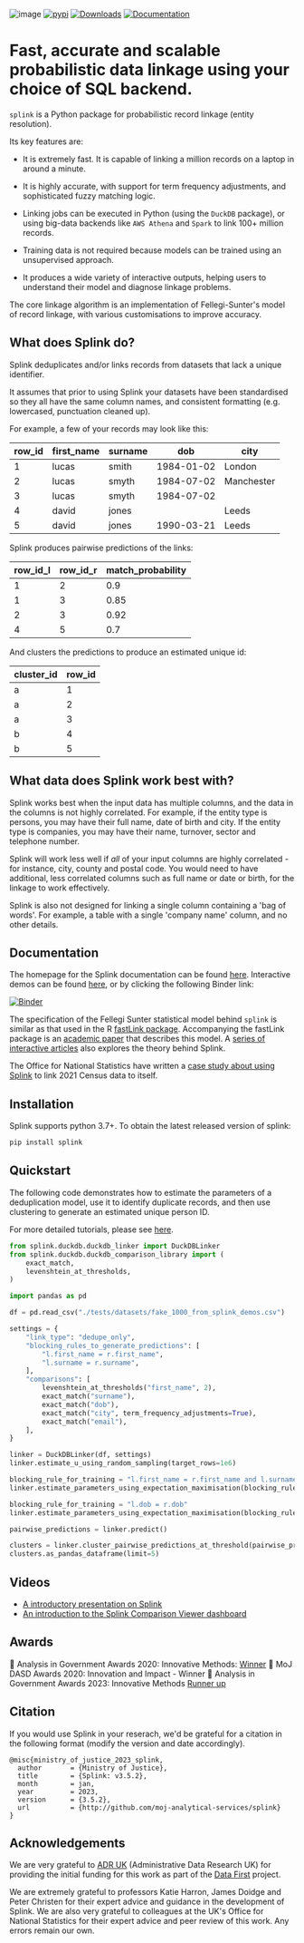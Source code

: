 ![image](https://user-images.githubusercontent.com/7570107/85285114-3969ac00-b488-11ea-88ff-5fca1b34af1f.png)
[![pypi](https://img.shields.io/github/v/release/moj-analytical-services/splink?include_prereleases)](https://pypi.org/project/splink/#history)
[![Downloads](https://pepy.tech/badge/splink/month)](https://pepy.tech/project/splink)
[![Documentation](https://img.shields.io/badge/API-documentation-blue)](https://moj-analytical-services.github.io/splink/)

# Fast, accurate and scalable probabilistic data linkage using your choice of SQL backend.

`splink` is a Python package for probabilistic record linkage (entity resolution).

Its key features are:

- It is extremely fast. It is capable of linking a million records on a laptop in around a minute.

- It is highly accurate, with support for term frequency adjustments, and sophisticated fuzzy matching logic.

- Linking jobs can be executed in Python (using the `DuckDB` package), or using big-data backends like `AWS Athena` and `Spark` to link 100+ million records.

- Training data is not required because models can be trained using an unsupervised approach.

- It produces a wide variety of interactive outputs, helping users to understand their model and diagnose linkage problems.

The core linkage algorithm is an implementation of Fellegi-Sunter's model of record linkage, with various customisations to improve accuracy.

## What does Splink do?

Splink deduplicates and/or links records from datasets that lack a unique identifier.

It assumes that prior to using Splink your datasets have been standardised so they all have the same column names, and consistent formatting (e.g. lowercased, punctuation cleaned up).

For example, a few of your records may look like this:

| row_id | first_name | surname | dob        | city       |
| ------ | ---------- | ------- | ---------- | ---------- |
| 1      | lucas      | smith   | 1984-01-02 | London     |
| 2      | lucas      | smyth   | 1984-07-02 | Manchester |
| 3      | lucas      | smyth   | 1984-07-02 |            |
| 4      | david      | jones   |            | Leeds      |
| 5      | david      | jones   | 1990-03-21 | Leeds      |

Splink produces pairwise predictions of the links:

| row_id_l | row_id_r | match_probability |
| -------- | -------- | ----------------- |
| 1        | 2        | 0.9               |
| 1        | 3        | 0.85              |
| 2        | 3        | 0.92              |
| 4        | 5        | 0.7               |

And clusters the predictions to produce an estimated unique id:

| cluster_id | row_id |
| ---------- | ------ |
| a          | 1      |
| a          | 2      |
| a          | 3      |
| b          | 4      |
| b          | 5      |

## What data does Splink work best with?

Splink works best when the input data has multiple columns, and the data in the columns is not highly correlated. For example, if the entity type is persons, you may have their full name, date of birth and city. If the entity type is companies, you may have their name, turnover, sector and telephone number.

Splink will work less well if _all_ of your input columns are highly correlated - for instance, city, county and postal code. You would need to have additional, less correlated columns such as full name or date or birth, for the linkage to work effectively.

Splink is also not designed for linking a single column containing a 'bag of words'. For example, a table with a single 'company name' column, and no other details.

## Documentation

The homepage for the Splink documentation can be found [here](https://moj-analytical-services.github.io/splink/). Interactive demos can be found [here](https://github.com/moj-analytical-services/splink_demos/tree/splink3_demos), or by clicking the following Binder link:

[![Binder](https://mybinder.org/badge.svg)](https://mybinder.org/v2/gh/moj-analytical-services/splink_demos/master?urlpath=lab)

The specification of the Fellegi Sunter statistical model behind `splink` is similar as that used in the R [fastLink package](https://github.com/kosukeimai/fastLink). Accompanying the fastLink package is an [academic paper](http://imai.fas.harvard.edu/research/files/linkage.pdf) that describes this model. A [series of interactive articles](https://www.robinlinacre.com/probabilistic_linkage/) also explores the theory behind Splink.

The Office for National Statistics have written a [case study about using Splink](https://github.com/Data-Linkage/Splink-census-linkage/blob/main/SplinkCaseStudy.pdf) to link 2021 Census data to itself.

## Installation

Splink supports python 3.7+. To obtain the latest released version of splink:

```sh
pip install splink
```

## Quickstart

The following code demonstrates how to estimate the parameters of a deduplication model, use it to identify duplicate records, and then use clustering to generate an estimated unique person ID.

For more detailed tutorials, please see [here](https://moj-analytical-services.github.io/splink/demos/00_Tutorial_Introduction.html).

```py
from splink.duckdb.duckdb_linker import DuckDBLinker
from splink.duckdb.duckdb_comparison_library import (
    exact_match,
    levenshtein_at_thresholds,
)

import pandas as pd

df = pd.read_csv("./tests/datasets/fake_1000_from_splink_demos.csv")

settings = {
    "link_type": "dedupe_only",
    "blocking_rules_to_generate_predictions": [
        "l.first_name = r.first_name",
        "l.surname = r.surname",
    ],
    "comparisons": [
        levenshtein_at_thresholds("first_name", 2),
        exact_match("surname"),
        exact_match("dob"),
        exact_match("city", term_frequency_adjustments=True),
        exact_match("email"),
    ],
}

linker = DuckDBLinker(df, settings)
linker.estimate_u_using_random_sampling(target_rows=1e6)

blocking_rule_for_training = "l.first_name = r.first_name and l.surname = r.surname"
linker.estimate_parameters_using_expectation_maximisation(blocking_rule_for_training)

blocking_rule_for_training = "l.dob = r.dob"
linker.estimate_parameters_using_expectation_maximisation(blocking_rule_for_training)

pairwise_predictions = linker.predict()

clusters = linker.cluster_pairwise_predictions_at_threshold(pairwise_predictions, 0.95)
clusters.as_pandas_dataframe(limit=5)
```

## Videos

- [A introductory presentation on Splink](https://www.youtube.com/watch?v=msz3T741KQI)
- [An introduction to the Splink Comparison Viewer dashboard](https://www.youtube.com/watch?v=DNvCMqjipis)

## Awards

🥇 Analysis in Government Awards 2020: Innovative Methods: [Winner](https://www.gov.uk/government/news/launch-of-the-analysis-in-government-awards)
🥇 MoJ DASD Awards 2020: Innovation and Impact - Winner
🥈 Analysis in Government Awards 2023: Innovative Methods [Runner up](https://twitter.com/gov_analysis/status/1616073633692274689?s=20&t=6TQyNLJRjnhsfJy28Zd6UQ)

## Citation

If you would use Splink in your reserach, we'd be grateful for a citation in the following format (modify the version and date accordingly).

```
@misc{ministry_of_justice_2023_splink,
  author       = {Ministry of Justice},
  title        = {Splink: v3.5.2},
  month        = jan,
  year         = 2023,
  version      = {3.5.2},
  url          = {http://github.com/moj-analytical-services/splink}
}
```

## Acknowledgements

We are very grateful to [ADR UK](https://www.adruk.org/) (Administrative Data Research UK) for providing the initial funding for this work as part of the [Data First](https://www.adruk.org/our-work/browse-all-projects/data-first-harnessing-the-potential-of-linked-administrative-data-for-the-justice-system-169/) project.

We are extremely grateful to professors Katie Harron, James Doidge and Peter Christen for their expert advice and guidance in the development of Splink. We are also very grateful to colleagues at the UK's Office for National Statistics for their expert advice and peer review of this work. Any errors remain our own.
